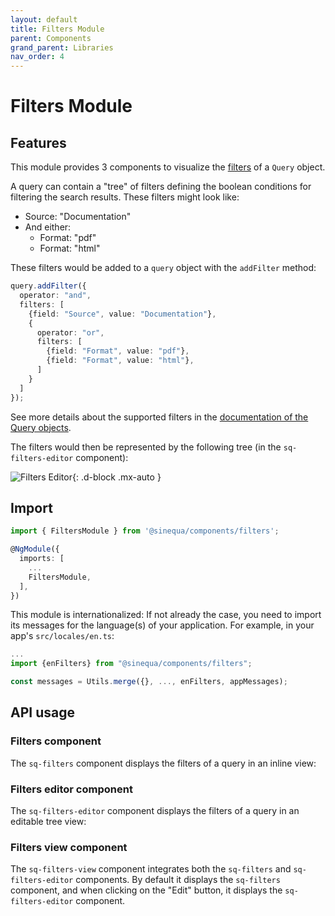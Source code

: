 ```yaml
---
layout: default
title: Filters Module
parent: Components
grand_parent: Libraries
nav_order: 4
---
```


# Filters Module

## Features

This module provides 3 components to visualize the [filters](../core/app-utils.md#filtering-the-metadata) of a `Query` object.

A query can contain a "tree" of filters defining the boolean conditions for filtering the search results. These filters might look like:

- Source: "Documentation"
- And either:
  - Format: "pdf"
  - Format: "html"

These filters would be added to a `query` object with the `addFilter` method:

```ts
query.addFilter({
  operator: "and",
  filters: [
    {field: "Source", value: "Documentation"},
    {
      operator: "or",
      filters: [
        {field: "Format", value: "pdf"},
        {field: "Format", value: "html"},
      ]
    }
  ]
});
```

See more details about the supported filters in the [documentation of the Query objects](../core/app-utils.md#filtering-the-metadata).

The filters would then be represented by the following tree (in the `sq-filters-editor` component):

![Filters Editor]({{site.baseurl}}assets/modules/filters/filters-editor.png){: .d-block .mx-auto }

## Import

```typescript
import { FiltersModule } from '@sinequa/components/filters';

@NgModule({
  imports: [
    ...
    FiltersModule,
  ],
})
```

This module is internationalized: If not already the case, you need to import its messages for the language(s) of your application. For example, in your app's `src/locales/en.ts`:

```ts
...
import {enFilters} from "@sinequa/components/filters";

const messages = Utils.merge({}, ..., enFilters, appMessages);
```

## API usage

### Filters component

The `sq-filters` component displays the filters of a query in an inline view:

<doc-filters></doc-filters>

### Filters editor component

The `sq-filters-editor` component displays the filters of a query in an editable tree view:

<doc-filters-editor></doc-filters-editor>

### Filters view component

The `sq-filters-view` component integrates both the `sq-filters` and `sq-filters-editor` components. By default it displays the `sq-filters` component, and when clicking on the "Edit" button, it displays the `sq-filters-editor` component.

<doc-filters-view></doc-filters-view>
